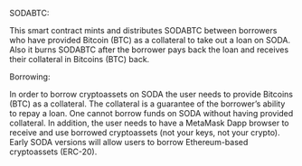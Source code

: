 SODABTC:

This smart contract mints and distributes SODABTC between borrowers who have provided Bitcoin (BTC) as a collateral to take out a loan on SODA. Also it burns SODABTC after the borrower pays back the loan and receives their collateral in Bitcoins (BTC) back.

Borrowing:

In order to borrow cryptoassets on SODA the user needs to provide Bitcoins (BTC) as a collateral. The collateral is a guarantee of the borrower’s ability to repay a loan. One cannot borrow funds on SODA without having provided collateral. In addition, the user needs to have a MetaMask Dapp browser to receive and use borrowed cryptoassets (not your keys, not your crypto). Early SODA versions will allow users to borrow Ethereum-based cryptoassets (ERC-20).
